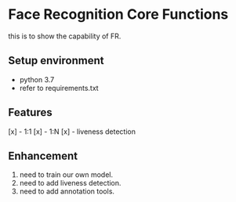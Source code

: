 # Face Recognition Core Functions
this is to show the capability of FR.

## Setup environment
- python 3.7
- refer to requirements.txt
 
## Features
[x] - 1:1
[x] - 1:N
[x] - liveness detection

## Enhancement
1. need to train our own model.
2. need to add liveness detection.
3. need to add annotation tools.